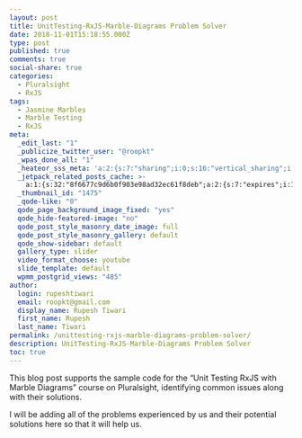 ```yaml
---
layout: post
title: UnitTesting-RxJS-Marble-Diagrams Problem Solver
date: 2018-11-01T15:18:55.000Z
type: post
published: true
comments: true
social-share: true
categories:
  - Pluralsight
  - RxJS
tags:
  - Jasmine Marbles
  - Marble Testing
  - RxJS
meta:
  _edit_last: "1"
  _publicize_twitter_user: "@roopkt"
  _wpas_done_all: "1"
  _heateor_sss_meta: 'a:2:{s:7:"sharing";i:0;s:16:"vertical_sharing";i:0;}'
  _jetpack_related_posts_cache: >-
    a:1:{s:32:"8f6677c9d6b0f903e98ad32ec61f8deb";a:2:{s:7:"expires";i:1605791260;s:7:"payload";a:0:{}}}
  _thumbnail_id: "1475"
  _qode-like: "0"
  qode_page_background_image_fixed: "yes"
  qode_hide-featured-image: "no"
  qode_post_style_masonry_date_image: full
  qode_post_style_masonry_gallery: default
  qode_show-sidebar: default
  gallery_type: slider
  video_format_choose: youtube
  slide_template: default
  wpmm_postgrid_views: "485"
author:
  login: rupeshtiwari
  email: roopkt@gmail.com
  display_name: Rupesh Tiwari
  first_name: Rupesh
  last_name: Tiwari
permalink: /unittesting-rxjs-marble-diagrams-problem-solver/
description: UnitTesting-RxJS-Marble-Diagrams Problem Solver
toc: true
---
```


<p>This blog post supports the sample code for the “Unit Testing RxJS with Marble Diagrams” course on Pluralsight, identifying common issues along with their solutions.</p>
<p>I will be adding all of the problems experienced by us and their potential solutions here so that it will help us.</p>
